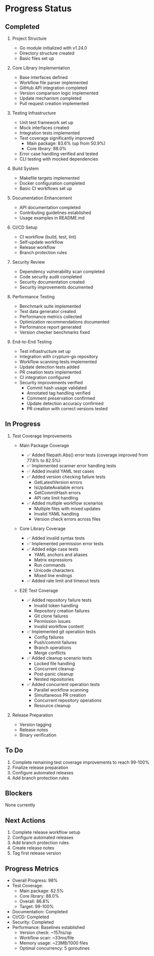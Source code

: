# Progress Status

## Completed
1. Project Structure
   - Go module initialized with v1.24.0
   - Directory structure created
   - Basic files set up

2. Core Library Implementation
   - Base interfaces defined
   - Workflow file parser implemented
   - GitHub API integration completed
   - Version comparison logic implemented
   - Update mechanism completed
   - Pull request creation implemented

3. Testing Infrastructure
   - Unit test framework set up
   - Mock interfaces created
   - Integration tests implemented
   - Test coverage significantly improved
     * Main package: 83.6% (up from 50.9%)
     * Core library: 88.0%
   - Error case handling verified and tested
   - CLI testing with mocked dependencies

4. Build System
   - Makefile targets implemented
   - Docker configuration completed
   - Basic CI workflows set up

5. Documentation Enhancement
   - API documentation completed
   - Contributing guidelines established
   - Usage examples in README.md

6. CI/CD Setup
   - CI workflow (build, test, lint)
   - Self-update workflow
   - Release workflow
   - Branch protection rules

7. Security Review
   - Dependency vulnerability scan completed
   - Code security audit completed
   - Security documentation created
   - Security improvements documented

8. Performance Testing
   - Benchmark suite implemented
   - Test data generator created
   - Performance metrics collected
   - Optimization recommendations documented
   - Performance report generated
   - Version checker benchmarks fixed

9. End-to-End Testing
   - Test infrastructure set up
   - Integration with cryptum-go repository
   - Workflow scanning tests implemented
   - Update detection tests added
   - PR creation tests implemented
   - CI integration configured
   - Security improvements verified
     * Commit hash usage validated
     * Annotated tag handling verified
     * Comment preservation confirmed
     * Update detection accuracy confirmed
     * PR creation with correct versions tested

## In Progress
1. Test Coverage Improvements
   - Main Package Coverage
     * ✅ Added filepath.Abs() error tests (coverage improved from 77.8% to 82.5%)
     * ✅ Implemented scanner error handling tests
     * ✅ Added invalid YAML test cases
     * ✅ Added version checking failure tests
       - GetLatestVersion errors
       - IsUpdateAvailable errors
       - GetCommitHash errors
       - API rate limit handling
     * ✅ Added multiple workflow scenarios
       - Multiple files with mixed updates
       - Invalid YAML handling
       - Version check errors across files
   
   - Core Library Coverage
     * ✅ Added invalid syntax tests
     * ✅ Implemented permission error tests
     * ✅ Added edge case tests
       - YAML anchors and aliases
       - Matrix expressions
       - Run commands
       - Unicode characters
       - Mixed line endings
     * ✅ Added rate limit and timeout tests
   
   - E2E Test Coverage
     * ✅ Added repository failure tests
       - Invalid token handling
       - Repository creation failures
       - Git clone failures
       - Permission issues
       - Invalid workflow content
     * ✅ Implemented git operation tests
       - Config failures
       - Push/commit failures
       - Branch operations
       - Merge conflicts
     * ✅ Added cleanup scenario tests
       - Locked file handling
       - Concurrent cleanup
       - Post-panic cleanup
       - Nested repositories
     * ✅ Added concurrent operation tests
       - Parallel workflow scanning
       - Simultaneous PR creation
       - Concurrent repository operations
       - Resource cleanup

2. Release Preparation
   - Version tagging
   - Release notes
   - Binary verification

## To Do
1. Complete remaining test coverage improvements to reach 99-100%
2. Finalize release preparation
3. Configure automated releases
4. Add branch protection rules

## Blockers
None currently

## Next Actions
1. Complete release workflow setup
2. Configure automated releases
3. Add branch protection rules
4. Create release notes
5. Tag first release version

## Progress Metrics
- Overall Progress: 98%
- Test Coverage: 
  * Main package: 82.5%
  * Core library: 88.0%
  * Overall: 86.8%
  * Target: 99-100%
- Documentation: Completed
- CI/CD: Completed
- Security: Completed
- Performance: Baselines established
  * Version check: ~157ns/op
  * Workflow scan: ~33ms/file
  * Memory usage: ~23MB/1000 files
  * Optimal concurrency: 5 goroutines
